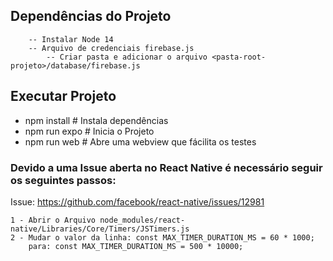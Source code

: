 ## Dependências do Projeto
```
    -- Instalar Node 14
    -- Arquivo de credenciais firebase.js
        -- Criar pasta e adicionar o arquivo <pasta-root-projeto>/database/firebase.js
```

## Executar Projeto
- npm install # Instala dependências
- npm run expo # Inicia o Projeto
- npm run web # Abre uma webview que fácilita os testes



### Devido a uma Issue aberta no React Native é necessário seguir os seguintes passos:
Issue: https://github.com/facebook/react-native/issues/12981

    1 - Abrir o Arquivo node_modules/react-native/Libraries/Core/Timers/JSTimers.js
    2 - Mudar o valor da linha: const MAX_TIMER_DURATION_MS = 60 * 1000;
        para: const MAX_TIMER_DURATION_MS = 500 * 10000;
